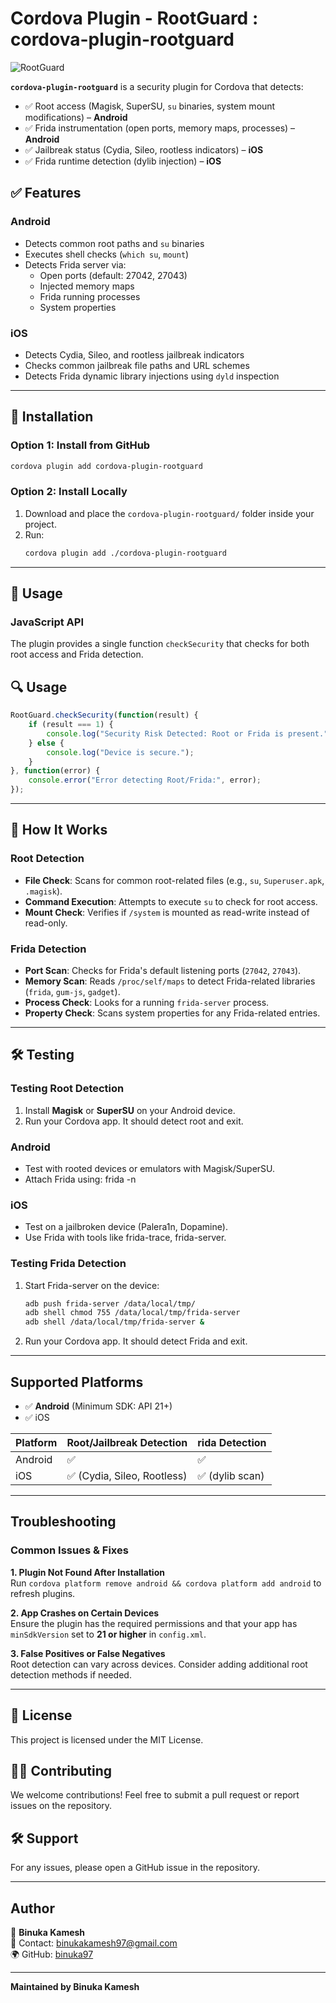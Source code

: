 # Cordova Plugin - RootGuard : cordova-plugin-rootguard

![RootGuard](https://img.shields.io/badge/Cordova%20Plugin-RootGuard-blue.svg)

**`cordova-plugin-rootguard`** is a security plugin for Cordova that detects:
- ✅ Root access (Magisk, SuperSU, `su` binaries, system mount modifications) – **Android**
- ✅ Frida instrumentation (open ports, memory maps, processes) – **Android**
- ✅ Jailbreak status (Cydia, Sileo, rootless indicators) – **iOS**
- ✅ Frida runtime detection (dylib injection) – **iOS**

## ✅ Features

### Android
- Detects common root paths and `su` binaries
- Executes shell checks (`which su`, `mount`)
- Detects Frida server via:
  - Open ports (default: 27042, 27043)
  - Injected memory maps
  - Frida running processes
  - System properties

### iOS
- Detects Cydia, Sileo, and rootless jailbreak indicators
- Checks common jailbreak file paths and URL schemes
- Detects Frida dynamic library injections using `dyld` inspection
---

## 🚀 Installation

### **Option 1: Install from GitHub**
```sh
cordova plugin add cordova-plugin-rootguard
```

### **Option 2: Install Locally**
1. Download and place the `cordova-plugin-rootguard/` folder inside your project.
2. Run:
   ```sh
   cordova plugin add ./cordova-plugin-rootguard
   ```

---

## 📖 Usage
### JavaScript API
The plugin provides a single function `checkSecurity` that checks for both root access and Frida detection.

## 🔍 Usage
```js
RootGuard.checkSecurity(function(result) {
    if (result === 1) {
        console.log("Security Risk Detected: Root or Frida is present.");
    } else {
        console.log("Device is secure.");
    }
}, function(error) {
    console.error("Error detecting Root/Frida:", error);
});
```

---

## 🔧 How It Works
### Root Detection
- **File Check**: Scans for common root-related files (e.g., `su`, `Superuser.apk`, `.magisk`).
- **Command Execution**: Attempts to execute `su` to check for root access.
- **Mount Check**: Verifies if `/system` is mounted as read-write instead of read-only.

### Frida Detection
- **Port Scan**: Checks for Frida's default listening ports (`27042`, `27043`).
- **Memory Scan**: Reads `/proc/self/maps` to detect Frida-related libraries (`frida`, `gum-js`, `gadget`).
- **Process Check**: Looks for a running `frida-server` process.
- **Property Check**: Scans system properties for any Frida-related entries.

---

## 🛠️ Testing
### **Testing Root Detection**
1. Install **Magisk** or **SuperSU** on your Android device.
2. Run your Cordova app. It should detect root and exit.

### Android
- Test with rooted devices or emulators with Magisk/SuperSU.
- Attach Frida using: frida -n <package>

### iOS
- Test on a jailbroken device (Palera1n, Dopamine).
- Use Frida with tools like frida-trace, frida-server.

### **Testing Frida Detection**
1. Start Frida-server on the device:
   ```sh
   adb push frida-server /data/local/tmp/
   adb shell chmod 755 /data/local/tmp/frida-server
   adb shell /data/local/tmp/frida-server &
   ```
2. Run your Cordova app. It should detect Frida and exit.

---

## Supported Platforms
- ✅ **Android** (Minimum SDK: API 21+)
- ✅ iOS

Platform | Root/Jailbreak Detection | rida Detection
--- | --- | ---
Android | ✅ | ✅
iOS | ✅ (Cydia, Sileo, Rootless) | ✅ (dylib scan)
---

## Troubleshooting
### Common Issues & Fixes
**1. Plugin Not Found After Installation**  
Run `cordova platform remove android && cordova platform add android` to refresh plugins.

**2. App Crashes on Certain Devices**  
Ensure the plugin has the required permissions and that your app has `minSdkVersion` set to **21 or higher** in `config.xml`.

**3. False Positives or False Negatives**  
Root detection can vary across devices. Consider adding additional root detection methods if needed.

---

## 📜 License
This project is licensed under the MIT License.

## 👨‍💻 Contributing
We welcome contributions! Feel free to submit a pull request or report issues on the repository.

## 🛠 Support
For any issues, please open a GitHub issue in the repository.

---

## Author
📌 **Binuka Kamesh**  
📧 Contact: [binukakamesh97@gmail.com](mailto:binukakamesh97@gmail.com)  
🌍 GitHub: [binuka97](https://github.com/binuka97)

---

**Maintained by Binuka Kamesh**
